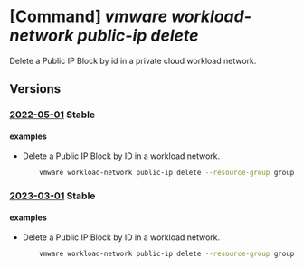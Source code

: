 # [Command] _vmware workload-network public-ip delete_

Delete a Public IP Block by id in a private cloud workload network.

## Versions

### [2022-05-01](/Resources/mgmt-plane/L3N1YnNjcmlwdGlvbnMve30vcmVzb3VyY2Vncm91cHMve30vcHJvdmlkZXJzL21pY3Jvc29mdC5hdnMvcHJpdmF0ZWNsb3Vkcy97fS93b3JrbG9hZG5ldHdvcmtzL2RlZmF1bHQvcHVibGljaXBzL3t9/2022-05-01.xml) **Stable**

<!-- mgmt-plane /subscriptions/{}/resourcegroups/{}/providers/microsoft.avs/privateclouds/{}/workloadnetworks/default/publicips/{} 2022-05-01 -->

#### examples

- Delete a Public IP Block by ID in a workload network.
    ```bash
        vmware workload-network public-ip delete --resource-group group1 --private-cloud cloud1 --public-ip publicIP1
    ```

### [2023-03-01](/Resources/mgmt-plane/L3N1YnNjcmlwdGlvbnMve30vcmVzb3VyY2Vncm91cHMve30vcHJvdmlkZXJzL21pY3Jvc29mdC5hdnMvcHJpdmF0ZWNsb3Vkcy97fS93b3JrbG9hZG5ldHdvcmtzL2RlZmF1bHQvcHVibGljaXBzL3t9/2023-03-01.xml) **Stable**

<!-- mgmt-plane /subscriptions/{}/resourcegroups/{}/providers/microsoft.avs/privateclouds/{}/workloadnetworks/default/publicips/{} 2023-03-01 -->

#### examples

- Delete a Public IP Block by ID in a workload network.
    ```bash
        vmware workload-network public-ip delete --resource-group group1 --private-cloud cloud1 --public-ip publicIP1
    ```

